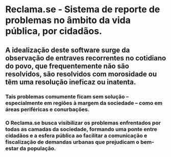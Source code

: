 # Reclama.se - Sistema de reporte de problemas no âmbito da vida pública, por cidadãos.

## A idealização deste software surge da observação de entraves recorrentes no cotidiano do povo, que frequentemente não são resolvidos, são resolvidos com morosidade ou têm uma resolução ineficaz ou inatenta.

### Tais problemas comumente ficam sem solução – especialmente em regiões à margem da sociedade – como em áreas periféricas e conurbações.

### O Reclama.se busca visibilizar os problemas enfrentados por todas as camadas da sociedade, formando uma ponte entre cidadãos e a esfera pública ao facilitar a comunicação e fiscalização de demandas urbanas que prejudicam o bem-estar da população.
